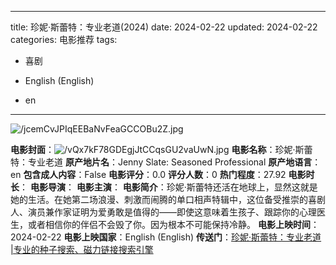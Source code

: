 
---
title: 珍妮·斯蕾特：专业老道(2024)
date: 2024-02-22
updated: 2024-02-22
categories: 电影推荐
tags:

- 喜剧

- English (English)
- en
---

<img src="https://image.tmdb.org/t/p/original/jcemCvJPIqEEBaNvFeaGCCOBu2Z.jpg" alt="/jcemCvJPIqEEBaNvFeaGCCOBu2Z.jpg" title="/jcemCvJPIqEEBaNvFeaGCCOBu2Z.jpg">

**电影封面**：<img src="https://image.tmdb.org/t/p/w200/vQx7kF78GDEgjJtCCqsGU2vaUwN.jpg" alt="/vQx7kF78GDEgjJtCCqsGU2vaUwN.jpg" title="/vQx7kF78GDEgjJtCCqsGU2vaUwN.jpg">
**电影名称**：珍妮·斯蕾特：专业老道
**原产地片名**：Jenny Slate: Seasoned Professional
**原产地语言**：en
**包含成人内容**：False
**电影评分**：0.0
**评分人数**：0
**热门程度**：27.92
**电影时长**：
**电影导演**：
**电影主演**：
**电影简介**：珍妮·斯蕾特还活在地球上，显然这就是她的生活。在她第二场浪漫、刺激而闹腾的单口相声特辑中，这位备受推崇的喜剧人、演员兼作家证明为爱勇敢是值得的——即使这意味着生孩子、跟踪你的心理医生，或者相信你的伴侣不会毁了你。因为根本不可能保持冷静。
**电影上映时间**：2024-02-22
**电影上映国家**：English (English)
**传送门**：[珍妮·斯蕾特：专业老道 |专业的种子搜索、磁力链接搜索引擎](https://movie.amd794.com:2083/?search=Jenny%20Slate%3A%20Seasoned%20Professional&ordering=&mode=match_phrase&page_size=10&page=1)

